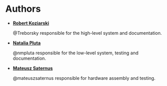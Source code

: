 # Authors

* __[Robert Koziarski](https://github.com/Treborsky)__

    @Treborsky responsible for the high-level system and documentation.

* __[Natalia Pluta](https://github.com/nmpluta)__

    @nmpluta responsible for the low-level system, testing and documentation.

* __[Mateusz Saternus](https://github.com/mateuszsaternus)__

    @mateuszsaternus responsible for hardware assembly and testing.
